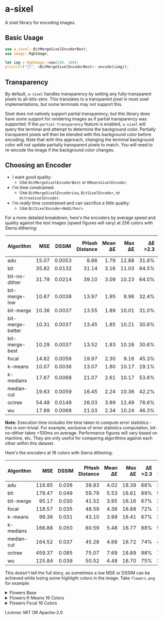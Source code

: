 # a-sixel

A sixel library for encoding images.

## Basic Usage

```rust
use a_sixel::BitMergeSixelEncoderBest;
use image::RgbImage;

let img = RgbImage::new(100, 100);
println!("{}", <BitMergeSixelEncoderBest>::encode(&img));
```

## Transparency
By default, `a-sixel` handles transparency by setting any fully-transparent pixels to all-bits-zero.
This translates to a transparent pixel in most sixel implementations, but some terminals may not
support this.

Sixel does not natively support partial transparency, but this library does have some support for
rendering images as if partial transparency was supported. If the `partial-transparency` feature is
enabled, `a-sixel` will query the terminal and attempt to determine the background color. Partially
transparent pixels will then be blended with this background color before encoding. Note that with
this approach, changing the terminal background color will not update partially transparent pixels
to match. You will need to re-encode the image if the background color changes.


## Choosing an Encoder
- I want good quality:
  - Use `BitMergeSixelEncoderBest` or `KMeansSixelEncoder`.
- I'm time constrained:
  - Use `BitMergeSixelEncoderLow`, `BitSixelEncoder`, or `OctreeSixelEncoder`.
- I'm _really_ time constrained and can sacrifice a little quality:
  - Use `BitSixelEncoder<NoDither>`.

For a more detailed breakdown, here's the encoders by average speed and quality against the test
images (speed figures will vary) at 256 colors with Sierra dithering:

| Algorithm        |   MSE | DSSIM  | PHash Distance | Mean ΔE | Max ΔE | ΔE >2.3 | ΔE >5.0 | Execution Time (ms) |
| :--------------- | ----: | :----: | -------------: | ------: | -----: | ------: | ------: | ------------------: |
| adu              | 15.07 | 0.0053 |           8.66 |    1.79 |  12.88 |   31.6% |    4.4% |                1416 |
| bit              | 35.82 | 0.0132 |          31.14 |    3.16 |  11.03 |   64.5% |   15.1% |                 426 |
| bit-no-dither    | 31.78 | 0.0214 |          39.10 |    3.09 |  10.23 |   64.0% |   13.4% |                 274 |
| bit-merge-low    | 10.67 | 0.0038 |          13.97 |    1.95 |   9.98 |   32.4% |    2.2% |                 785 |
| bit-merge        | 10.36 | 0.0037 |          13.55 |    1.89 |  10.01 |   31.0% |    2.2% |                 932 |
| bit-merge-better | 10.31 | 0.0037 |          13.45 |    1.85 |  10.21 |   30.6% |    2.2% |                1275 |
| bit-merge-best   | 10.29 | 0.0037 |          13.52 |    1.83 |  10.26 |   30.6% |    2.2% |                1496 |
| focal            | 14.62 | 0.0056 |          19.97 |    2.30 |   9.16 |   45.3% |    3.3% |                2428 |
| k-means          | 10.07 | 0.0036 |          13.07 |    1.80 |  10.17 |   29.1% |    2.2% |                2996 |
| k-medians        | 17.67 | 0.0068 |          21.07 |    2.61 |  10.17 |   53.6% |    5.1% |                7305 |
| median-cut       | 19.63 | 0.0059 |          16.45 |    2.24 |  10.36 |   42.2% |    5.9% |                 692 |
| octree           | 54.48 | 0.0148 |          26.03 |    3.89 |  12.49 |   78.6% |   25.4% |                 682 |
| wu               | 17.89 | 0.0068 |          21.03 |    2.34 |  10.24 |   46.3% |    5.1% |                1853 |

**Note:** Execution time _includes_ the time taken to compute error statistics - this is
non-trivial. For example, exclusive of error statistics computation, bit-no-dither takes <100ms on
average. Performance figures will vary based on machine, etc. They are only useful for comparing
algorithms against each other within this dataset.

Here's the encoders at 16 colors with Sierra dithering:

| Algorithm  |    MSE | DSSIM | PHash Distance | Mean ΔE | Max ΔE | ΔE >2.3 | ΔE >5.0 | Execution Time (ms) |
| :--------- | -----: | :---: | -------------: | ------: | -----: | ------: | ------: | ------------------: |
| adu        | 116.85 | 0.036 |          39.83 |    4.02 |  18.39 |     66% |     33% |                 332 |
| bit        | 178.47 | 0.049 |          59.79 |    5.53 |  16.61 |     89% |     51% |                 307 |
| bit-merge  |  95.17 | 0.030 |          41.52 |    3.95 |  16.16 |     67% |     31% |                 712 |
| focal      | 118.57 | 0.035 |          48.59 |    4.36 |  16.88 |     72% |     34% |                2150 |
| k-means    |  99.36 | 0.031 |          43.10 |    3.99 |  16.41 |     67% |     31% |                 637 |
| k-medians  | 166.88 | 0.050 |          60.59 |    5.48 |  16.77 |     88% |     52% |                5447 |
| median-cut | 164.52 | 0.037 |          45.28 |    4.68 |  16.72 |     74% |     42% |                 374 |
| octree     | 459.37 | 0.085 |          75.07 |    7.69 |  18.89 |     98% |     74% |                 446 |
| wu         | 125.84 | 0.039 |          50.52 |    4.48 |  16.70 |     75% |     39% |                 906 |



This doesn't tell the full story, as sometimes a low MSE or DSSIM can be achieved while losing some
highlight colors in the image. Take `flowers.png` for example:

<details> <summary>Flowers Base</summary>
<img src="test_images/flowers.png" />
</details>

<details> <summary>Flowers K-Means 16 Colors</summary>

This preserves the grey shades that make up the image well, but completely loses the blue of the
flowers at the base of the trees.

- MSE: 3.23
- DSSIM: 0.0020
- PHash Distance: 10
- Mean ΔE: 1.42
- Max ΔE: 11.49
- ΔE >2.3: 14%
- ΔE >5.0: 0%

<img src="example_images/flowers-k-means-16.png" />
</details>

<details> <summary>Flowers Focal 16 Colors</summary>

- MSE: 9.15
- DSSIM: 0.0091
- PHash Distance: 16
- Mean ΔE: 2.10
- Max ΔE: 9.23
- ΔE >2.3: 38%
- ΔE >5.0: 2% 

This sacrifices some differentiation between shades of grey, but preserves the blue of the flowers.

<img src="example_images/flowers-focal-16.png" />
</details>

License: MIT OR Apache-2.0